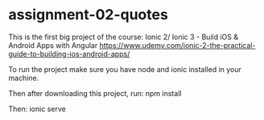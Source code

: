 # assignment-02-quotes

This is the first big project of the course:
Ionic 2/ Ionic 3 - Build iOS & Android Apps with Angular
https://www.udemy.com/ionic-2-the-practical-guide-to-building-ios-android-apps/

To run the project make sure you have node and ionic installed in your machine.

Then after downloading this project, run:
npm install

Then:
ionic serve
